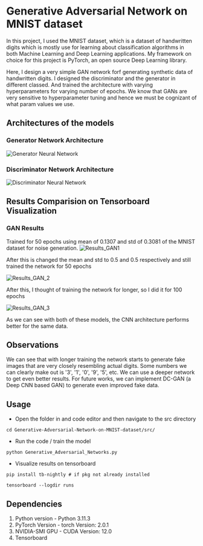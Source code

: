 # Generative Adversarial Network on MNIST dataset

In this project, I used the MNIST dataset, which is a dataset of handwritten digits
which is mostly use for learning about classification algorithms in both Machine
Learning and Deep Learning applications. My framework on choice for this project is
PyTorch, an open source Deep Learning library. 

Here, I design a very simple GAN network forf generating synthetic data of
handwritten digits. I designed the discriminator and the generator in different
classed. And trained the architecture with varying hyperparameters for varying
number of epochs. We know that GANs are very sensitive to hyperparameter tuning
and hence we must be cognizant of what param values we use.

## Architectures of the models
### Generator Network Architecture
![Generator Neural Network](/Images/Generator_Architecture.jpg)

### Discriminator Network Architecture
![Discriminator Neural Network](/Images/Discriminator_Architecture.jpg)

## Results Comparision on Tensorboard Visualization
### GAN Results
Trained for 50 epochs using mean of 0.1307 and std of 0.3081 of the MNIST dataset
for noise generation.
![Results_GAN1](/Images/GAN_1.jpg)

After this is changed the mean and std to 0.5 and 0.5 respectively
and still trained the network for 50 epochs

![Results_GAN_2](/Images/GAN_2.jpg)

After this, I thought of training the network for longer, so I did it for 100 epochs

![Results_GAN_3](/Images/GAN_3.jpg)


As we can see with both of these models, the CNN architecture performs better for
the same data.

## Observations
We can see that with longer training the network starts to generate fake images
that are very closely resembling actual digits. Some numbers we can clearly make
out is '3', '1', '0', '9', '5', etc. We can use a deeper network to get even better
results. For future works, we can implement DC-GAN (a Deep CNN based GAN) to
generate even improved fake data.

## Usage

* Open the folder in and code editor and then navigate to the src directory
```commandline
cd Generative-Adversarial-Network-on-MNIST-dataset/src/
```
* Run the code / train the model
```commandline
python Generative_Adversarial_Networks.py
```

* Visualize results on tensorboard
```commandline
pip install tb-nightly # if pkg not already installed
```
```
tensorboard --logdir runs
``` 

## Dependencies
1. Python version - Python 3.11.3
2. PyTorch Version - torch Version: 2.0.1
3. NVIDIA-SMI GPU - CUDA Version: 12.0 
4. Tensorboard
